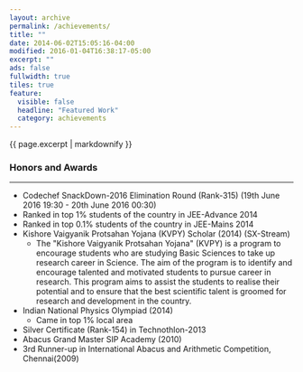 ```yaml
---
layout: archive
permalink: /achievements/
title: ""
date: 2014-06-02T15:05:16-04:00
modified: 2016-01-04T16:38:17-05:00
excerpt: ""
ads: false
fullwidth: true
tiles: true
feature:
  visible: false
  headline: "Featured Work"
  category: achievements
---
```


{{ page.excerpt | markdownify }}

### Honors and Awards
<hr>


* Codechef SnackDown-2016 Elimination Round (Rank-315) (19th June 2016 19:30 - 20th June 2016 00:30)
* Ranked in top 1% students of the country in JEE-Advance 2014
* Ranked in top 0.1% students of the country in JEE-Mains 2014
* Kishore Vaigyanik Protsahan Yojana (KVPY) Scholar (2014) (SX-Stream)
  * The "Kishore Vaigyanik Protsahan Yojana" (KVPY) is a program to encourage students who are studying Basic Sciences to take up research career in Science. The aim of the program is to identify and encourage talented and motivated students to pursue career in research. This program aims to assist the students to realise their potential and to ensure that the best scientific talent is groomed for research and development in the country.
* Indian National Physics Olympiad (2014) 
  * Came in top 1% local area 
* Silver Certificate (Rank-154) in Technothlon-2013
* Abacus Grand Master SIP Academy (2010)
* 3rd Runner-up in International Abacus and Arithmetic Competition, Chennai(2009)

